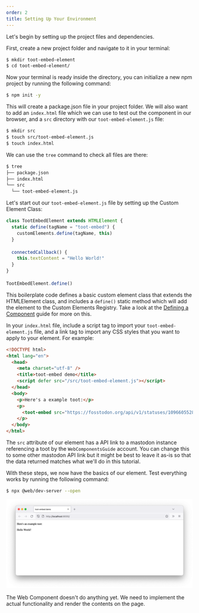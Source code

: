 ```yaml
---
order: 2
title: Setting Up Your Environment
---
```


Let's begin by setting up the project files and dependencies.

First, create a new project folder and navigate to it in your terminal:

```sh
$ mkdir toot-embed-element
$ cd toot-embed-element/
```

Now your terminal is ready inside the directory, you can initialize a new npm project by running the following command:

```sh
$ npm init -y
```

This will create a package.json file in your project folder. We will also want to add an `index.html` file which we can
use to test out the component in our browser, and a `src` directory with our `toot-embed-element.js` file:

```sh
$ mkdir src
$ touch src/toot-embed-element.js
$ touch index.html
```

We can use the `tree` command to check all files are there:

```sh
$ tree
├── package.json
├── index.html
└── src
  └── toot-embed-element.js
```

Let's start out our `toot-embed-element.js` file by setting up the Custom Element Class:

```js
class TootEmbedElement extends HTMLElement {
  static define(tagName = "toot-embed") {
    customElements.define(tagName, this)
  }

  connectedCallback() {
    this.textContent = "Hello World!"
  }
}

TootEmbedElement.define()
```

This boilerplate code defines a basic custom element class that extends the HTMLElement class, and includes a `define()`
static method which will add the element to the Custom Elements Registry. Take a look at the [Defining a
Component][defining] guide for more on this.

[defining]: /learn/components/

In your `index.html` file, include a script tag to import your `toot-embed-element.js` file, and a link tag to import
any CSS styles that you want to apply to your element. For example:

```html
<!DOCTYPE html>
<html lang="en">
  <head>
    <meta charset="utf-8" />
    <title>toot-embed demo</title>
    <script defer src="/src/toot-embed-element.js"></script>
  </head>
  <body>
    <p>Here's a example toot:</p>
    <p>
      <toot-embed src="https://fosstodon.org/api/v1/statuses/109660552894549193"></toot-embed>
    </p>
  </body>
</html>
```

The `src` attribute of our element has a API link to a mastodon instance referencing a toot by the `WebComponentsGuide`
account. You can change this to some other mastodon API link but it might be best to leave it as-is so that the data
returned matches what we'll do in this tutorial.

With these steps, we now have the basics of our element. Test everything works by running the following command:

```sh
$ npx @web/dev-server --open
```

![A screenshot of a browser running the code that we've written so far. It reads: "Here's an example toot: Hello World!"](/images/tutorials/mastodon-toot-embed/fig1.png)

The Web Component doesn't do anything yet. We need to implement the actual functionality and render the contents on the
page.
